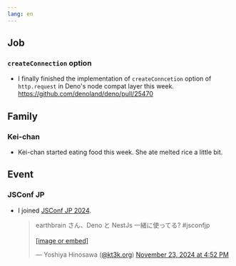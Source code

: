 ```yaml
---
lang: en
---
```


## Job

### `createConnection` option

- I finally finished the implementation of `createConncetion` option of `http.request` in Deno's node compat layer this week. https://github.com/denoland/deno/pull/25470

## Family

### Kei-chan

- Kei-chan started eating food this week. She ate melted rice a little bit.

## Event

### JSConf JP

- I joined [JSConf JP 2024](https://jsconf.jp/2024/).

  <blockquote class="bluesky-embed" data-bluesky-uri="at://did:plc:j2477oomcpdvbmjo4wquppy4/app.bsky.feed.post/3lblz6jof2c2w" data-bluesky-cid="bafyreihjcrj4aegwhqy5fehv75ct27qomreqr2p3k7mxainm2ja4om7aeu"><p lang="ja">earthbrain さん、Deno と NestJs 一緒に使ってる? #jsconfjp<br><br><a href="https://bsky.app/profile/did:plc:j2477oomcpdvbmjo4wquppy4/post/3lblz6jof2c2w?ref_src=embed">[image or embed]</a></p>&mdash; Yoshiya Hinosawa (<a href="https://bsky.app/profile/did:plc:j2477oomcpdvbmjo4wquppy4?ref_src=embed">@kt3k.org</a>) <a href="https://bsky.app/profile/did:plc:j2477oomcpdvbmjo4wquppy4/post/3lblz6jof2c2w?ref_src=embed">November 23, 2024 at 4:52 PM</a></blockquote><script async src="https://embed.bsky.app/static/embed.js" charset="utf-8"></script>

